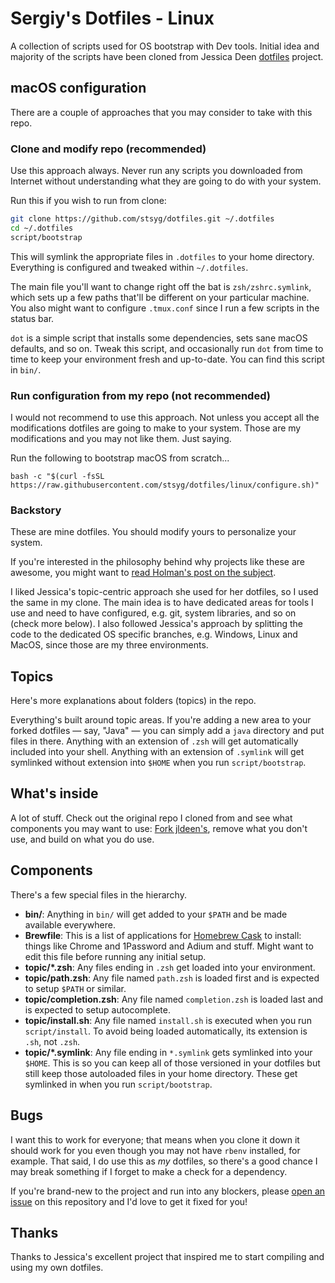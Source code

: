 # Sergiy's Dotfiles - Linux
A collection of scripts used for OS bootstrap with Dev tools. 
Initial idea and majority of the scripts have been cloned from Jessica Deen [dotfiles](https://github.com/jldeen/dotfiles) project.

## macOS configuration
There are a couple of approaches that you may consider to take with this repo.

### Clone and modify repo (recommended)

Use this approach always. Never run any scripts you downloaded from Internet without understanding what they are going to do with your system.

Run this if you wish to run from clone:

```sh
git clone https://github.com/stsyg/dotfiles.git ~/.dotfiles
cd ~/.dotfiles
script/bootstrap
```
This will symlink the appropriate files in `.dotfiles` to your home directory.
Everything is configured and tweaked within `~/.dotfiles`.

The main file you'll want to change right off the bat is `zsh/zshrc.symlink`, which sets up a few paths that'll be different on your particular machine. You also might want to configure `.tmux.conf` since I run a few scripts in the status bar.

`dot` is a simple script that installs some dependencies, sets sane macOS defaults, and so on. Tweak this script, and occasionally run `dot` from time to time to keep your environment fresh and up-to-date. You can find this script in `bin/`.

### Run configuration from my repo (not recommended)
I would not recommend to use this approach. Not unless you accept all the modifications dotfiles are going to make to your system. Those are my modifications and you may not like them. Just saying.

Run the following to bootstrap macOS from scratch...
```
bash -c "$(curl -fsSL https://raw.githubusercontent.com/stsyg/dotfiles/linux/configure.sh)"
```

### Backstory
These are mine dotfiles. You should modify yours to personalize your system.

If you're interested in the philosophy behind why projects like these are awesome, you might want to [read Holman's post on the subject](http://zachholman.com/2010/08/dotfiles-are-meant-to-be-forked/).

I liked Jessica's topic-centric approach she used for her dotfiles, so I used the same in my clone. The main idea is to have dedicated areas for tools I use and need to have configured, e.g. git, system libraries, and so on (check more below). I also followed Jessica's approach by splitting the code to the dedicated OS specific branches, e.g. Windows, Linux and MacOS, since those are my three environments.

## Topics

Here's more explanations about folders (topics) in the repo.

Everything's built around topic areas. If you're adding a new area to your forked dotfiles — say, "Java" — you can simply add a `java` directory and put files in there. Anything with an extension of `.zsh` will get automatically included into your shell. Anything with an extension of `.symlink` will get symlinked without extension into `$HOME` when you run `script/bootstrap`.

## What's inside

A lot of stuff. Check out the original repo I cloned from and see what components you may want to use: [Fork jldeen's](https://github.com/jldeen/dotfiles/fork), remove what you don't use, and build on what you do use.

## Components

There's a few special files in the hierarchy.

- **bin/**: Anything in `bin/` will get added to your `$PATH` and be made available everywhere.
- **Brewfile**: This is a list of applications for [Homebrew Cask](https://caskroom.github.io) to install: things like Chrome and 1Password and Adium and stuff. Might want to edit this file before running any initial setup.
- **topic/\*.zsh**: Any files ending in `.zsh` get loaded into your environment.
- **topic/path.zsh**: Any file named `path.zsh` is loaded first and is expected to setup `$PATH` or similar.
- **topic/completion.zsh**: Any file named `completion.zsh` is loaded last and is expected to setup autocomplete.
- **topic/install.sh**: Any file named `install.sh` is executed when you run `script/install`. To avoid being loaded automatically, its extension is `.sh`, not `.zsh`.
- **topic/\*.symlink**: Any file ending in `*.symlink` gets symlinked into your `$HOME`. This is so you can keep all of those versioned in your dotfiles but still keep those autoloaded files in your home directory. These get symlinked in when you run `script/bootstrap`.

## Bugs

I want this to work for everyone; that means when you clone it down it should work for you even though you may not have `rbenv` installed, for example. That said, I do use this as *my* dotfiles, so there's a good chance I may break something if I forget to make a check for a dependency.

If you're brand-new to the project and run into any blockers, please [open an issue](https://github.com/stsyg/dotfiles/issues) on this repository and I'd love to get it fixed for you!

## Thanks

Thanks to Jessica's excellent project that inspired me to start compiling and using my own dotfiles.
